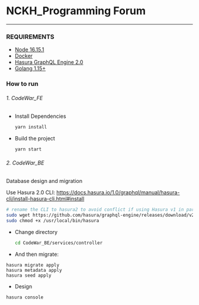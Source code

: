 # NCKH_Programming Forum

---

### REQUIREMENTS

-   [Node 16.15.1](https://nodejs.org/en/download/)
-   [Docker](https://docs.docker.com/desktop/)
-   [Hasura GraphQL Engine 2.0](https://hasura.io/docs/latest/graphql/core/hasura-cli/install-hasura-cli/#install)
-   [Golang 1.15+](https://go.dev/dl/)

### How to run

###### 1. CodeWar_FE

-   Install Dependencies
    ```bash
    yarn install
    ```
-   Build the project
    ```bash
    yarn start
    ```

###### 2. CodeWar_BE

Database design and migration

Use Hasura 2.0 CLI: https://docs.hasura.io/1.0/graphql/manual/hasura-cli/install-hasura-cli.html#install

```sh
# rename the CLI to hasura2 to avoid conflict if using Hasura v1 in parallel
sudo wget https://github.com/hasura/graphql-engine/releases/download/v2.0.9/cli-hasura-linux-amd64 -O /usr/local/bin/hasura
sudo chmod +x /usr/local/bin/hasura
```

-   Change directory
    ```bash
    cd CodeWar_BE/services/controller
    ```
-   And then migrate:

```
hasura migrate apply
hasura metadata apply
hasura seed apply
```

-   Design

```
hasura console
```
